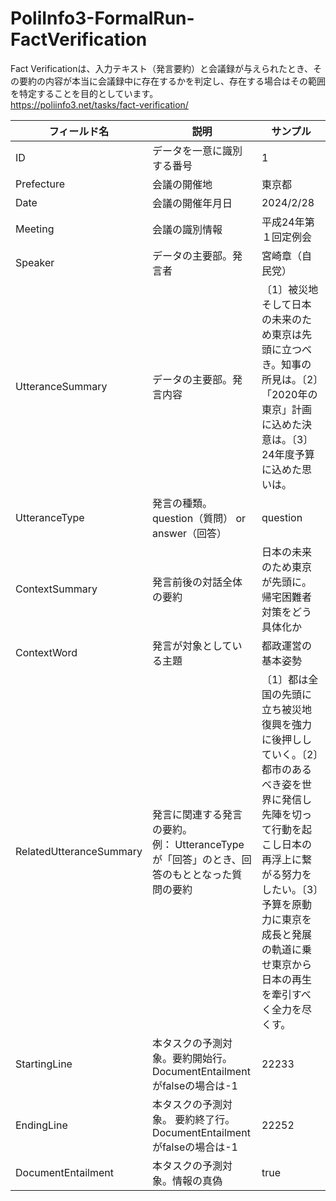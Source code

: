 # PoliInfo3-FormalRun-FactVerification

Fact Verificationは、入力テキスト（発言要約）と会議録が与えられたとき、その要約の内容が本当に会議録中に存在するかを判定し、存在する場合はその範囲を特定することを目的としています。  
https://poliinfo3.net/tasks/fact-verification/

| フィールド名            | 説明                                                                                           | サンプル                                                                                                                                                                                                                                            |
| ----------------------- | ---------------------------------------------------------------------------------------------- | --------------------------------------------------------------------------------------------------------------------------------------------------------------------------------------------------------------------------------------------------- |
| ID                      | データを一意に識別する番号                                                                     | 1                                                                                                                                                                                                                                                   |
| Prefecture              | 会議の開催地                                                                                   | 東京都                                                                                                                                                                                                                                              |
| Date                    | 会議の開催年月日                                                                               | 2024/2/28                                                                                                                                                                                                                                           |
| Meeting                 | 会議の識別情報                                                                                 | 平成24年第１回定例会                                                                                                                                                                                                                                |
| Speaker                 | データの主要部。発言者                                                                         | 宮崎章（自民党）                                                                                                                                                                                                                                    |
| UtteranceSummary        | データの主要部。発言内容                                                                       | 〔1〕被災地そして日本の未来のため東京は先頭に立つべき。知事の所見は。〔2〕「2020年の東京」計画に込めた決意は。〔3〕24年度予算に込めた思いは。                                                                                                       |
| UtteranceType           | 発言の種類。question（質問） or answer（回答）                                                 | question                                                                                                                                                                                                                                            |
| ContextSummary          | 発言前後の対話全体の要約                                                                       | 日本の未来のため東京が先頭に。帰宅困難者対策をどう具体化か                                                                                                                                                                                          |
| ContextWord             | 発言が対象としている主題                                                                       | 都政運営の基本姿勢                                                                                                                                                                                                                                  |
| RelatedUtteranceSummary | 発言に関連する発言の要約。<br>例： UtteranceTypeが「回答」のとき、回答のもととなった質問の要約 | 〔1〕都は全国の先頭に立ち被災地復興を強力に後押ししていく。〔2〕都市のあるべき姿を世界に発信し先陣を切って行動を起こし日本の再浮上に繋がる努力をしたい。〔3〕予算を原動力に東京を成長と発展の軌道に乗せ東京から日本の再生を牽引すべく全力を尽くす。 |
| StartingLine            | 本タスクの予測対象。要約開始行。DocumentEntailmentがfalseの場合は-1                                                                 | 22233                                                                                                                                                                                                                                               |
| EndingLine              | 本タスクの予測対象。 要約終了行。DocumentEntailmentがfalseの場合は-1                                                                | 22252                                                                                                                                                                                                                                               |
| DocumentEntailment      | 本タスクの予測対象。情報の真偽                                                                 | true                                                                                                                                                                                                                                                | 